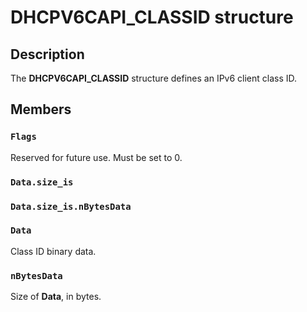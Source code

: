 # DHCPV6CAPI_CLASSID structure

## Description

The **DHCPV6CAPI_CLASSID** structure defines an IPv6 client class ID.

## Members

### `Flags`

Reserved for future use. Must be set to 0.

### `Data.size_is`

### `Data.size_is.nBytesData`

### `Data`

Class ID binary data.

### `nBytesData`

Size of **Data**, in bytes.
